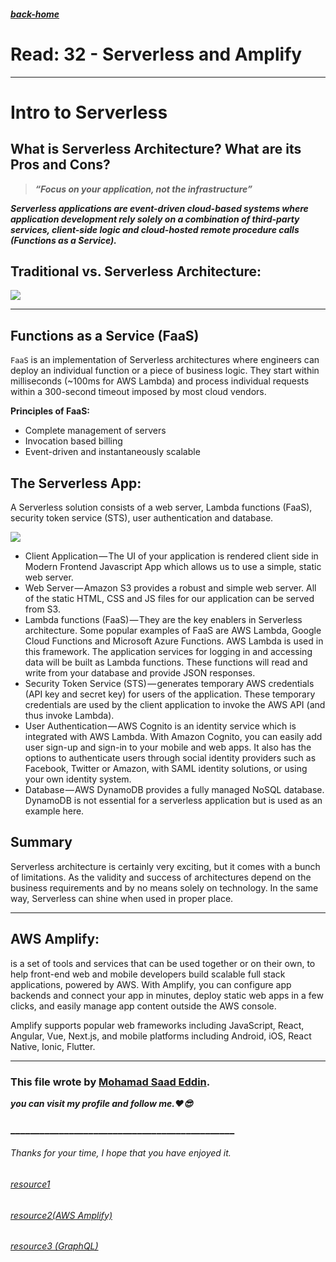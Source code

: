 ##### [back-home](https://mhd22.github.io/all-reading-notes/main-table)

# Read: 32 - Serverless and Amplify

<hr>

# Intro to Serverless

## What is Serverless Architecture? What are its Pros and Cons?

>***“Focus on your application, not the infrastructure”***

***Serverless applications are event-driven cloud-based systems where application development rely solely on a combination of third-party services, client-side logic and cloud-hosted remote procedure calls (Functions as a Service).***

## Traditional vs. Serverless Architecture:

<img src = "https://hackernoon.com/hn-images/1*x_v5NRC3TTMt1MaYl1gMUg.jpeg">

<hr>

## Functions as a Service (FaaS)

`FaaS` is an implementation of Serverless architectures where engineers can deploy an individual function or a piece of business logic. They start within milliseconds (~100ms for AWS Lambda) and process individual requests within a 300-second timeout imposed by most cloud vendors.

**Principles of FaaS:**

* Complete management of servers
* Invocation based billing
* Event-driven and instantaneously scalable



## The Serverless App:

A Serverless solution consists of a web server, Lambda functions (FaaS), security token service (STS), user authentication and database.

<img src = "https://hackernoon.com/hn-images/1*TIrjN7EjLUVJmJ6YvHR7Dg.png">

* Client Application — The UI of your application is rendered client side in Modern Frontend Javascript App which allows us to use a simple, static web server.
* Web Server — Amazon S3 provides a robust and simple web server. All of the static HTML, CSS and JS files for our application can be served from S3.
* Lambda functions (FaaS) — They are the key enablers in Serverless architecture. Some popular examples of FaaS are AWS Lambda, Google Cloud Functions and Microsoft Azure Functions. AWS Lambda is used in this framework. The application services for logging in and accessing data will be built as Lambda functions. These functions will read and write from your database and provide JSON responses.
* Security Token Service (STS) — generates temporary AWS credentials (API key and secret key) for users of the application. These temporary credentials are used by the client application to invoke the AWS API (and thus invoke Lambda).
* User Authentication — AWS Cognito is an identity service which is integrated with AWS Lambda. With Amazon Cognito, you can easily add user sign-up and sign-in to your mobile and web apps. It also has the options to authenticate users through social identity providers such as Facebook, Twitter or Amazon, with SAML identity solutions, or using your own identity system.
* Database — AWS DynamoDB provides a fully managed NoSQL database. DynamoDB is not essential for a serverless application but is used as an example here.


## Summary

Serverless architecture is certainly very exciting, but it comes with a bunch of limitations. As the validity and success of architectures depend on the business requirements and by no means solely on technology. In the same way, Serverless can shine when used in proper place.

<hr>

## AWS Amplify:
 
is a set of tools and services that can be used together or on their own, to help front-end web and mobile developers build scalable full stack applications, powered by AWS. With Amplify, you can configure app backends and connect your app in minutes, deploy static web apps in a few clicks, and easily manage app content outside the AWS console.

Amplify supports popular web frameworks including JavaScript, React, Angular, Vue, Next.js, and mobile platforms including Android, iOS, React Native, Ionic, Flutter.


<hr>

### This file wrote by [Mohamad Saad Eddin](https://github.com/MHD22).
***you can visit my profile and follow me.❤️😎***
### ______________________________________________


###### Thanks for your time, I hope that you have enjoyed it.

###### [resource1](https://hackernoon.com/what-is-serverless-architecture-what-are-its-pros-and-cons-cc4b804022e9)
###### [resource2(AWS Amplify)](https://aws.amazon.com/amplify/)
###### [resource3 (GraphQL)](https://docs.amplify.aws/cli/graphql-transformer/overview)
<!-- ###### [resource4]() -->